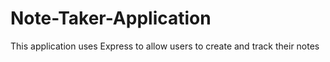 # Note-Taker-Application
This application uses Express to allow users to create and track their notes
